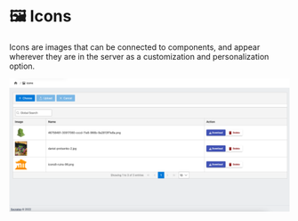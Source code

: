 # 🖼 Icons

Icons are images that can be connected to components, and appear wherever they are in the server as a customization and personalization option.

![](<../.gitbook/assets/Screen Shot 2022-04-03 at 18.36.37.png>)
